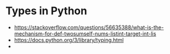 # Types in Python
- https://stackoverflow.com/questions/56635388/what-is-the-mechanism-for-def-twosumself-nums-listint-target-int-lis
- https://docs.python.org/3/library/typing.html
- 